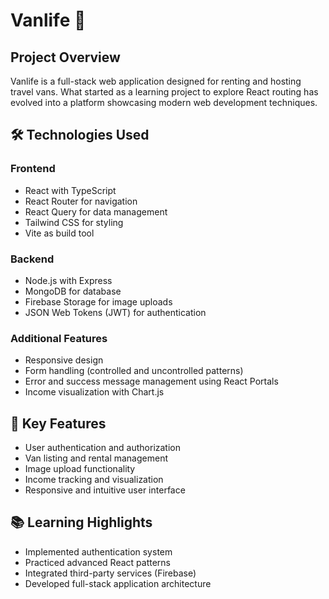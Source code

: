 # Vanlife 🚐

## Project Overview

Vanlife is a full-stack web application designed for renting and hosting travel vans. What started as a learning project
to explore React routing has evolved into a platform showcasing modern web development techniques.

## 🛠 Technologies Used

### Frontend

- React with TypeScript
- React Router for navigation
- React Query for data management
- Tailwind CSS for styling
- Vite as build tool

### Backend

- Node.js with Express
- MongoDB for database
- Firebase Storage for image uploads
- JSON Web Tokens (JWT) for authentication

### Additional Features

- Responsive design
- Form handling (controlled and uncontrolled patterns)
- Error and success message management using React Portals
- Income visualization with Chart.js

## 🌟 Key Features

- User authentication and authorization
- Van listing and rental management
- Image upload functionality
- Income tracking and visualization
- Responsive and intuitive user interface

## 📚 Learning Highlights

- Implemented authentication system
- Practiced advanced React patterns
- Integrated third-party services (Firebase)
- Developed full-stack application architecture
